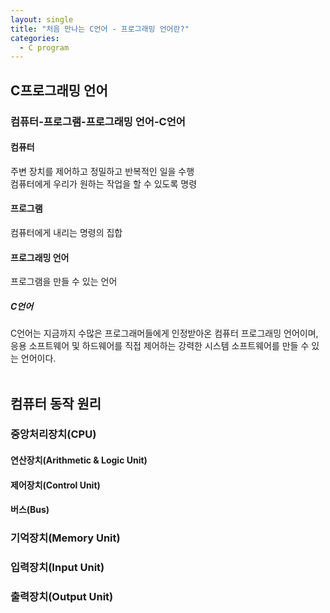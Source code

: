 ```yaml
---
layout: single
title: "처음 만나는 C언어 - 프로그래밍 언어란?"
categories:
  - C program
---
```

## C프로그래밍 언어
### 컴퓨터-프로그램-프로그래밍 언어-C언어
#### 컴퓨터
주변 장치를 제어하고 정밀하고 반복적인 일을 수행 <br>
컴퓨터에게 우리가 원하는 작업을 할 수 있도록 명령 <br>
#### 프로그램
컴퓨터에게 내리는 명령의 집합 <br>
#### 프로그래밍 언어
프로그램을 만들 수 있는 언어 <br>
##### C언어
C언어는 지금까지 수많은 프로그래머들에게 인정받아온 컴퓨터 프로그래밍 언어이며, 응용 소프트웨어 및 하드웨어를 직접 제어하는 강력한 시스템 소프트웨어를 만들 수 있는 언어이다. <br> <br>
## 컴퓨터 동작 원리
### 중앙처리장치(CPU)
#### 연산장치(Arithmetic & Logic Unit)
#### 제어장치(Control Unit)
#### 버스(Bus)
### 기억장치(Memory Unit)
### 입력장치(Input Unit)
### 출력장치(Output Unit)
